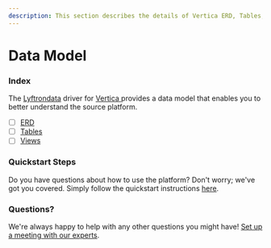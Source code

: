 ```yaml
---
description: This section describes the details of Vertica ERD, Tables, and Views.
---
```


# Data Model

### Index

The  [Lyftrondata](https://www.lyftrondata.com/) driver for [Vertica](https://www.lyftrondata.com/integration/vertica/)[ ](https://www.lyftrondata.com/integration/vertica/)provides a data model that enables you to better understand the source platform.

* [ ] [ERD](../../../technology-analytics/vertica/data-model/erd.md)
* [ ] [Tables](../../../technology-analytics/vertica/data-model/tables.md)
* [ ] [Views](../../../technology-analytics/vertica/data-model/views.md)

### Quickstart Steps

Do you have questions about how to use the platform? Don't worry; we've got you covered. Simply follow the quickstart instructions [here](../../../../quickstart-steps.md).

### Questions? <a href="#questions" id="questions"></a>

We're always happy to help with any other questions you might have! [Set up a meeting with our experts](https://www.lyftrondata.com/book-a-meeting/).

